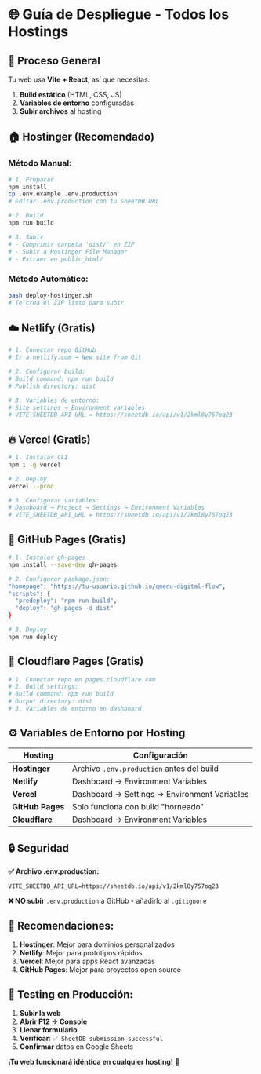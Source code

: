 # 🌐 Guía de Despliegue - Todos los Hostings

## 🎯 Proceso General

Tu web usa **Vite + React**, así que necesitas:
1. **Build estático** (HTML, CSS, JS)
2. **Variables de entorno** configuradas
3. **Subir archivos** al hosting

## 🏠 Hostinger (Recomendado)

### Método Manual:
```bash
# 1. Preparar
npm install
cp .env.example .env.production
# Editar .env.production con tu SheetDB URL

# 2. Build
npm run build

# 3. Subir
# - Comprimir carpeta 'dist/' en ZIP
# - Subir a Hostinger File Manager
# - Extraer en public_html/
```

### Método Automático:
```bash
bash deploy-hostinger.sh
# Te crea el ZIP listo para subir
```

## ☁️ Netlify (Gratis)

```bash
# 1. Conectar repo GitHub
# Ir a netlify.com → New site from Git

# 2. Configurar build:
# Build command: npm run build
# Publish directory: dist

# 3. Variables de entorno:
# Site settings → Environment variables
# VITE_SHEETDB_API_URL = https://sheetdb.io/api/v1/2kml8y757oq23
```

## 🔥 Vercel (Gratis)

```bash
# 1. Instalar CLI
npm i -g vercel

# 2. Deploy
vercel --prod

# 3. Configurar variables:
# Dashboard → Project → Settings → Environment Variables
# VITE_SHEETDB_API_URL = https://sheetdb.io/api/v1/2kml8y757oq23
```

## 📄 GitHub Pages (Gratis)

```bash
# 1. Instalar gh-pages
npm install --save-dev gh-pages

# 2. Configurar package.json:
"homepage": "https://tu-usuario.github.io/qmenu-digital-flow",
"scripts": {
  "predeploy": "npm run build",
  "deploy": "gh-pages -d dist"
}

# 3. Deploy
npm run deploy
```

## 🌟 Cloudflare Pages (Gratis)

```bash
# 1. Conectar repo en pages.cloudflare.com
# 2. Build settings:
# Build command: npm run build
# Output directory: dist
# 3. Variables de entorno en dashboard
```

## ⚙️ Variables de Entorno por Hosting

| Hosting | Configuración |
|---------|---------------|
| **Hostinger** | Archivo `.env.production` antes del build |
| **Netlify** | Dashboard → Environment Variables |
| **Vercel** | Dashboard → Settings → Environment Variables |
| **GitHub Pages** | Solo funciona con build "horneado" |
| **Cloudflare** | Dashboard → Environment Variables |

## 🔒 Seguridad

**✅ Archivo .env.production:**
```env
VITE_SHEETDB_API_URL=https://sheetdb.io/api/v1/2kml8y757oq23
```

**❌ NO subir** `.env.production` a GitHub - añadirlo al `.gitignore`

## 🎯 Recomendaciones:

1. **Hostinger**: Mejor para dominios personalizados
2. **Netlify**: Mejor para prototipos rápidos
3. **Vercel**: Mejor para apps React avanzadas
4. **GitHub Pages**: Mejor para proyectos open source

## 🧪 Testing en Producción:

1. **Subir la web**
2. **Abrir F12 → Console**
3. **Llenar formulario**
4. **Verificar**: `✅ SheetDB submission successful`
5. **Confirmar** datos en Google Sheets

**¡Tu web funcionará idéntica en cualquier hosting!** 🚀
